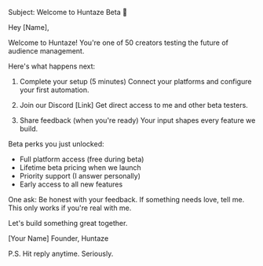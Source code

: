 Subject: Welcome to Huntaze Beta 🚀

Hey [Name],

Welcome to Huntaze! You're one of 50 creators testing the future of audience management.

Here's what happens next:

1) Complete your setup (5 minutes)
   Connect your platforms and configure your first automation.

2) Join our Discord [Link]
   Get direct access to me and other beta testers.

3) Share feedback (when you're ready)
   Your input shapes every feature we build.

Beta perks you just unlocked:
- Full platform access (free during beta)
- Lifetime beta pricing when we launch
- Priority support (I answer personally)
- Early access to all new features

One ask: Be honest with your feedback. If something needs love, tell me. This only works if you're real with me.

Let's build something great together.

[Your Name]
Founder, Huntaze

P.S. Hit reply anytime. Seriously.

